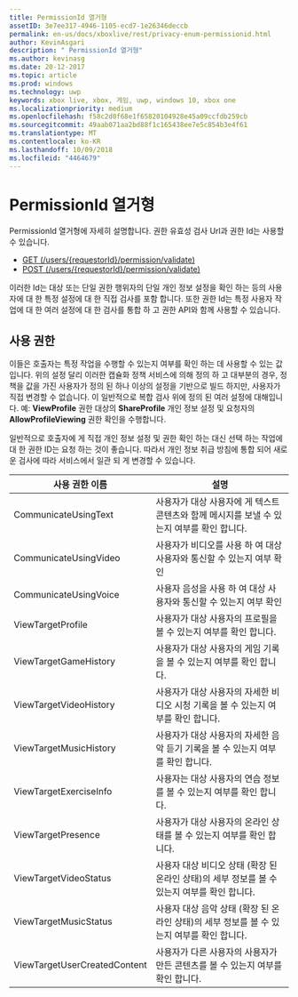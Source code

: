```yaml
---
title: PermissionId 열거형
assetID: 3e7ee317-4946-1105-ecd7-1e26346deccb
permalink: en-us/docs/xboxlive/rest/privacy-enum-permissionid.html
author: KevinAsgari
description: " PermissionId 열거형"
ms.author: kevinasg
ms.date: 20-12-2017
ms.topic: article
ms.prod: windows
ms.technology: uwp
keywords: xbox live, xbox, 게임, uwp, windows 10, xbox one
ms.localizationpriority: medium
ms.openlocfilehash: f58c2d0f68e1f65820104928e45a09ccfdb259cb
ms.sourcegitcommit: 49aab071aa2bd88f1c165438ee7e5c854b3e4f61
ms.translationtype: MT
ms.contentlocale: ko-KR
ms.lasthandoff: 10/09/2018
ms.locfileid: "4464679"
---
```

# <a name="permissionid-enumeration"></a>PermissionId 열거형
PermissionId 열거형에 자세히 설명합니다.
권한 유효성 검사 Url과 권한 Id는 사용할 수 있습니다.

   * [GET (/users/{requestorId}/permission/validate)](../uri/privacy/uri-privacyusersrequestoridpermissionvalidateget.md)
   * [POST (/users/{requestorId}/permission/validate)](../uri/privacy/uri-privacyusersrequestoridpermissionvalidatepost.md)

이러한 Id는 대상 또는 단일 권한 행위자의 단일 개인 정보 설정을 확인 하는 등의 사용자에 대 한 특정 설정에 대 한 직접 검사를 포함 합니다. 또한 권한 Id는 특정 사용자 작업에 대 한 여러 설정에 대 한 검사를 통합 하 고 권한 API와 함께 사용할 수 있습니다.

<a id="ID4EIB"></a>


## <a name="permissions"></a>사용 권한

이들은 호출자는 특정 작업을 수행할 수 있는지 여부를 확인 하는 데 사용할 수 있는 값입니다. 위의 설정 달리 이러한 캡슐화 정책 서비스에 의해 정의 하 고 대부분의 경우, 정책을 값을 가진 사용자가 정의 된 하나 이상의 설정을 기반으로 빌드 하지만, 사용자가 직접 변경할 수 없습니다. 이 일반적으로 복합 검사 위에 정의 된 여러 설정에 대해입니다. 예: <b>ViewProfile</b> 권한 대상의 <b>ShareProfile</b> 개인 정보 설정 및 요청자의 <b>AllowProfileViewing</b> 권한 확인을 수행합니다.

일반적으로 호출자에 게 직접 개인 정보 설정 및 권한 확인 하는 대신 선택 하는 작업에 대 한 권한 ID는 요청 하는 것이 좋습니다. 따라서 개인 정보 취급 방침에 통합 되어 새로운 검사에 따라 서비스에서 일관 되 게 변경할 수 있습니다.

| 사용 권한 이름| 설명|
| --- | --- |
| CommunicateUsingText| 사용자가 대상 사용자에 게 텍스트 콘텐츠와 함께 메시지를 보낼 수 있는지 여부를 확인 합니다.|
| CommunicateUsingVideo| 사용자가 비디오를 사용 하 여 대상 사용자와 통신할 수 있는지 여부 확인|
| CommunicateUsingVoice| 사용자 음성을 사용 하 여 대상 사용자와 통신할 수 있는지 여부 확인|
| ViewTargetProfile| 사용자가 대상 사용자의 프로필을 볼 수 있는지 여부를 확인 합니다.|
| ViewTargetGameHistory| 사용자가 대상 사용자의 게임 기록을 볼 수 있는지 여부를 확인 합니다.|
| ViewTargetVideoHistory| 사용자가 대상 사용자의 자세한 비디오 시청 기록을 볼 수 있는지 여부를 확인 합니다.|
| ViewTargetMusicHistory| 사용자가 대상 사용자의 자세한 음악 듣기 기록을 볼 수 있는지 여부를 확인 합니다.|
| ViewTargetExerciseInfo| 사용자는 대상 사용자의 연습 정보를 볼 수 있는지 여부를 확인 합니다.|
| ViewTargetPresence| 사용자가 대상 사용자의 온라인 상태를 볼 수 있는지 여부를 확인 합니다.|
| ViewTargetVideoStatus| 사용자 대상 비디오 상태 (확장 된 온라인 상태)의 세부 정보를 볼 수 있는지 여부를 확인 합니다.|
| ViewTargetMusicStatus| 사용자 대상 음악 상태 (확장 된 온라인 상태)의 세부 정보를 볼 수 있는지 여부를 확인 합니다.|
| ViewTargetUserCreatedContent| 사용자가 다른 사용자의 사용자가 만든 콘텐츠를 볼 수 있는지 여부를 확인 합니다.|

